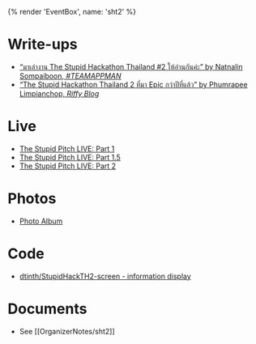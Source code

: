 {% render 'EventBox', name: 'sht2' %}

# Write-ups

- [“มาเล่างาน The Stupid Hackathon Thailand #2 ให้อ่านกันค่ะ” by Natnalin Sompaiboon, _#TEAMAPPMAN_](https://medium.com/teamappman/มาเล่างาน-the-stupid-hackathon-thailand-2-ให้อ่านกันค่ะ-a6310bbe47e4)
- [“The Stupid Hackathon Thailand 2 ที่มา Epic กว่าปีที่แล้ว” by Phumrapee Limpianchop, _Riffy Blog_](https://blog.rayriffy.com/review-the-stupid-hackathon-th-2/)

# Live

- [The Stupid Pitch LIVE: Part 1](https://web.facebook.com/StupidHackTH/videos/673933466272896/)
- [The Stupid Pitch LIVE: Part 1.5](https://web.facebook.com/dtinth/videos/10210382094182875/)
- [The Stupid Pitch LIVE: Part 2](https://web.facebook.com/dtinth/videos/10210382297387955/)

# Photos

- [Photo Album](https://web.facebook.com/media/set/?set=a.676270959372480&type=1&l=a1d1f5b7c6)

# Code

- [dtinth/StupidHackTH2-screen - information display](https://github.com/dtinth/StupidHackTH2-screen)

# Documents

- See [[OrganizerNotes/sht2]]
